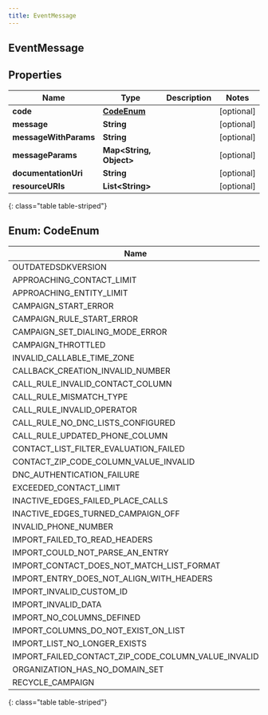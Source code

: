 ```yaml
---
title: EventMessage
---
```

## EventMessage


## Properties

| Name | Type | Description | Notes |
| ------------ | ------------- | ------------- | ------------- |
| **code** | [**CodeEnum**](#CodeEnum) |  |  [optional] |
| **message** | **String** |  |  [optional] |
| **messageWithParams** | **String** |  |  [optional] |
| **messageParams** | **Map&lt;String, Object&gt;** |  |  [optional] |
| **documentationUri** | **String** |  |  [optional] |
| **resourceURIs** | **List&lt;String&gt;** |  |  [optional] |
{: class="table table-striped"}


<a name="CodeEnum"></a>

## Enum: CodeEnum

| Name | Value |
| ---- | ----- |
| OUTDATEDSDKVERSION | &quot;OutdatedSdkVersion&quot; |
| APPROACHING_CONTACT_LIMIT | &quot;APPROACHING_CONTACT_LIMIT&quot; |
| APPROACHING_ENTITY_LIMIT | &quot;APPROACHING_ENTITY_LIMIT&quot; |
| CAMPAIGN_START_ERROR | &quot;CAMPAIGN_START_ERROR&quot; |
| CAMPAIGN_RULE_START_ERROR | &quot;CAMPAIGN_RULE_START_ERROR&quot; |
| CAMPAIGN_SET_DIALING_MODE_ERROR | &quot;CAMPAIGN_SET_DIALING_MODE_ERROR&quot; |
| CAMPAIGN_THROTTLED | &quot;CAMPAIGN_THROTTLED&quot; |
| INVALID_CALLABLE_TIME_ZONE | &quot;INVALID_CALLABLE_TIME_ZONE&quot; |
| CALLBACK_CREATION_INVALID_NUMBER | &quot;CALLBACK_CREATION_INVALID_NUMBER&quot; |
| CALL_RULE_INVALID_CONTACT_COLUMN | &quot;CALL_RULE_INVALID_CONTACT_COLUMN&quot; |
| CALL_RULE_MISMATCH_TYPE | &quot;CALL_RULE_MISMATCH_TYPE&quot; |
| CALL_RULE_INVALID_OPERATOR | &quot;CALL_RULE_INVALID_OPERATOR&quot; |
| CALL_RULE_NO_DNC_LISTS_CONFIGURED | &quot;CALL_RULE_NO_DNC_LISTS_CONFIGURED&quot; |
| CALL_RULE_UPDATED_PHONE_COLUMN | &quot;CALL_RULE_UPDATED_PHONE_COLUMN&quot; |
| CONTACT_LIST_FILTER_EVALUATION_FAILED | &quot;CONTACT_LIST_FILTER_EVALUATION_FAILED&quot; |
| CONTACT_ZIP_CODE_COLUMN_VALUE_INVALID | &quot;CONTACT_ZIP_CODE_COLUMN_VALUE_INVALID&quot; |
| DNC_AUTHENTICATION_FAILURE | &quot;DNC_AUTHENTICATION_FAILURE&quot; |
| EXCEEDED_CONTACT_LIMIT | &quot;EXCEEDED_CONTACT_LIMIT&quot; |
| INACTIVE_EDGES_FAILED_PLACE_CALLS | &quot;INACTIVE_EDGES_FAILED_PLACE_CALLS&quot; |
| INACTIVE_EDGES_TURNED_CAMPAIGN_OFF | &quot;INACTIVE_EDGES_TURNED_CAMPAIGN_OFF&quot; |
| INVALID_PHONE_NUMBER | &quot;INVALID_PHONE_NUMBER&quot; |
| IMPORT_FAILED_TO_READ_HEADERS | &quot;IMPORT_FAILED_TO_READ_HEADERS&quot; |
| IMPORT_COULD_NOT_PARSE_AN_ENTRY | &quot;IMPORT_COULD_NOT_PARSE_AN_ENTRY&quot; |
| IMPORT_CONTACT_DOES_NOT_MATCH_LIST_FORMAT | &quot;IMPORT_CONTACT_DOES_NOT_MATCH_LIST_FORMAT&quot; |
| IMPORT_ENTRY_DOES_NOT_ALIGN_WITH_HEADERS | &quot;IMPORT_ENTRY_DOES_NOT_ALIGN_WITH_HEADERS&quot; |
| IMPORT_INVALID_CUSTOM_ID | &quot;IMPORT_INVALID_CUSTOM_ID&quot; |
| IMPORT_INVALID_DATA | &quot;IMPORT_INVALID_DATA&quot; |
| IMPORT_NO_COLUMNS_DEFINED | &quot;IMPORT_NO_COLUMNS_DEFINED&quot; |
| IMPORT_COLUMNS_DO_NOT_EXIST_ON_LIST | &quot;IMPORT_COLUMNS_DO_NOT_EXIST_ON_LIST&quot; |
| IMPORT_LIST_NO_LONGER_EXISTS | &quot;IMPORT_LIST_NO_LONGER_EXISTS&quot; |
| IMPORT_FAILED_CONTACT_ZIP_CODE_COLUMN_VALUE_INVALID | &quot;IMPORT_FAILED_CONTACT_ZIP_CODE_COLUMN_VALUE_INVALID&quot; |
| ORGANIZATION_HAS_NO_DOMAIN_SET | &quot;ORGANIZATION_HAS_NO_DOMAIN_SET&quot; |
| RECYCLE_CAMPAIGN | &quot;RECYCLE_CAMPAIGN&quot; |
{: class="table table-striped"}


